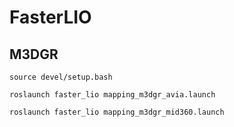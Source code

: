 # FasterLIO
## M3DGR
```
source devel/setup.bash

roslaunch faster_lio mapping_m3dgr_avia.launch

roslaunch faster_lio mapping_m3dgr_mid360.launch
```

